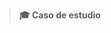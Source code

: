 <div style="page-break-after:always;"></div>


<p data-source-line="1" class="source-line empty-line" style="margin:0;"></p>


> **:mortar_board: Caso de estudio**


<p data-source-line="3" class="source-line empty-line final-line end-of-document" style="margin:0;"></p>

